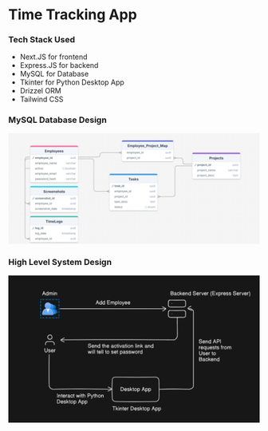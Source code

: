 # Time Tracking App

### Tech Stack Used
 - Next.JS for frontend
 - Express.JS for backend
 - MySQL for Database
 - Tkinter for Python Desktop App
 - Drizzel ORM
 - Tailwind CSS


### MySQL Database Design
![Database Design](./mysql_database_design.png)

### High Level System Design
![System Design](./high_level_system_design.png)
